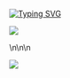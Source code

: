 [![Typing SVG](https://readme-typing-svg.demolab.com?font=Fira+Code&duration=2000&pause=1000&width=435&lines=Coder;Student;Leader;Roboticist)](https://git.io/typing-svg)

![](https://komarev.com/ghpvc/?username=western-warrior&color=blue)

\n\n\n


[![](https://streak-stats.demolab.com?user=western-warrior&theme=dark&hide_border=true&mode=weekly)](https://git.io/streak-stats)


